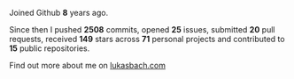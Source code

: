 Joined Github **8** years ago.

Since then I pushed **2508** commits, opened **25** issues, submitted **20** pull requests, received **149** stars across **71** personal projects and contributed to **15** public repositories.

Find out more about me on [lukasbach.com](https://lukasbach.com)
